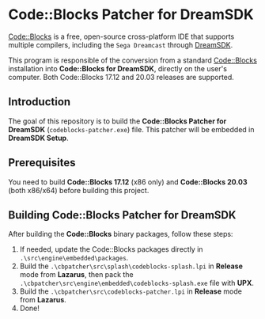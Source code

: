 # Code::Blocks Patcher for DreamSDK

[Code::Blocks](http://www.codeblocks.org/) is a free, open-source cross-platform IDE that supports multiple compilers, including the `Sega Dreamcast` through [DreamSDK](https://www.dreamsdk.org/).

This program is responsible of the conversion from a standard [Code::Blocks](http://www.codeblocks.org/) installation into **Code::Blocks for DreamSDK**, directly on the user's computer. Both Code::Blocks 17.12 and 20.03 releases are supported.

## Introduction

The goal of this repository is to build the **Code::Blocks Patcher for DreamSDK** (`codeblocks-patcher.exe`) file.
This patcher will be embedded in **DreamSDK Setup**.

## Prerequisites

You need to build **Code::Blocks 17.12** (x86 only) and **Code::Blocks 20.03** (both x86/x64) before building this project.

## Building Code::Blocks Patcher for DreamSDK

After building the **Code::Blocks** binary packages, follow these steps:

1. If needed, update the Code::Blocks packages directly in `.\src\engine\embedded\packages`.
2. Build the `.\cbpatcher\src\splash\codeblocks-splash.lpi` in **Release** mode from **Lazarus**, then pack the `.\cbpatcher\src\engine\embedded\codeblocks-splash.exe` file with **UPX**.
3. Build the `.\cbpatcher\src\codeblocks-patcher.lpi` in **Release** mode from **Lazarus**.
4. Done!

